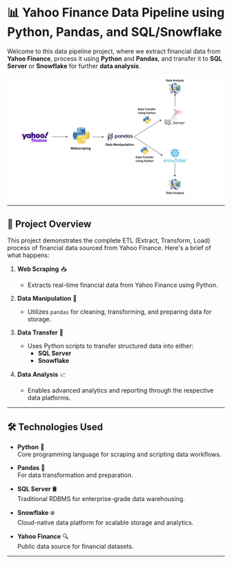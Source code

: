 # 📊 Yahoo Finance Data Pipeline using Python, Pandas, and SQL/Snowflake

Welcome to this data pipeline project, where we extract financial data from **Yahoo Finance**, process it using **Python** and **Pandas**, and transfer it to **SQL Server** or **Snowflake** for further **data analysis**.

![Pipeline Architecture](./Copy%20of%20Copy%20of%20External%20Stage.jpg)

---

## 🚀 Project Overview

This project demonstrates the complete ETL (Extract, Transform, Load) process of financial data sourced from Yahoo Finance. Here's a brief of what happens:

1. **Web Scraping** 📥  
   - Extracts real-time financial data from Yahoo Finance using Python.

2. **Data Manipulation** 🔧  
   - Utilizes `pandas` for cleaning, transforming, and preparing data for storage.

3. **Data Transfer** 🔄  
   - Uses Python scripts to transfer structured data into either:
     - **SQL Server**
     - **Snowflake**

4. **Data Analysis** 📈  
   - Enables advanced analytics and reporting through the respective data platforms.

---

## 🛠️ Technologies Used

- **Python** 🐍  
  Core programming language for scraping and scripting data workflows.

- **Pandas** 🐼  
  For data transformation and preparation.

- **SQL Server** 🛢️  
  Traditional RDBMS for enterprise-grade data warehousing.

- **Snowflake** ❄️  
  Cloud-native data platform for scalable storage and analytics.

- **Yahoo Finance** 🔍  
  Public data source for financial datasets.

---
